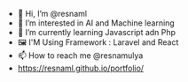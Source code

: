 - 👋 Hi, I’m @resnaml
- 👀 I’m interested in AI and Machine learning
- 🌱 I’m currently learning Javascript adn Php
- 🖼  I'M Using Framework : Laravel and React
- 📫 How to reach me @resnamulya
- https://resnaml.github.io/portfolio/
